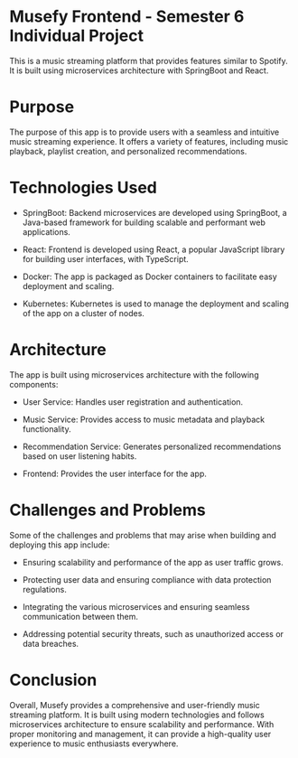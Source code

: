 # Musefy Frontend - Semester 6 Individual Project
This is a music streaming platform that provides features similar to Spotify. It is built using microservices architecture with SpringBoot and React.

# Purpose
The purpose of this app is to provide users with a seamless and intuitive music streaming experience. It offers a variety of features, including music playback, playlist creation, and personalized recommendations.

# Technologies Used
- SpringBoot: Backend microservices are developed using SpringBoot, a Java-based framework for building scalable and performant web applications.

- React: Frontend is developed using React, a popular JavaScript library for building user interfaces, with TypeScript.

- Docker: The app is packaged as Docker containers to facilitate easy deployment and scaling.

- Kubernetes: Kubernetes is used to manage the deployment and scaling of the app on a cluster of nodes.

# Architecture
The app is built using microservices architecture with the following components:

- User Service: Handles user registration and authentication.

- Music Service: Provides access to music metadata and playback functionality.

- Recommendation Service: Generates personalized recommendations based on user listening habits.

- Frontend: Provides the user interface for the app.

# Challenges and Problems
Some of the challenges and problems that may arise when building and deploying this app include:

- Ensuring scalability and performance of the app as user traffic grows.

- Protecting user data and ensuring compliance with data protection regulations.

- Integrating the various microservices and ensuring seamless communication between them.

- Addressing potential security threats, such as unauthorized access or data breaches.

# Conclusion
Overall, Musefy provides a comprehensive and user-friendly music streaming platform. It is built using modern technologies and follows microservices architecture to ensure scalability and performance. With proper monitoring and management, it can provide a high-quality user experience to music enthusiasts everywhere.
